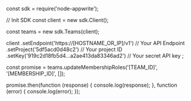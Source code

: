 const sdk = require('node-appwrite');

// Init SDK
const client = new sdk.Client();

const teams = new sdk.Teams(client);

client
    .setEndpoint('https://[HOSTNAME_OR_IP]/v1') // Your API Endpoint
    .setProject('5df5acd0d48c2') // Your project ID
    .setKey('919c2d18fb5d4...a2ae413da83346ad2') // Your secret API key
;

const promise = teams.updateMembershipRoles('[TEAM_ID]', '[MEMBERSHIP_ID]', []);

promise.then(function (response) {
    console.log(response);
}, function (error) {
    console.log(error);
});
